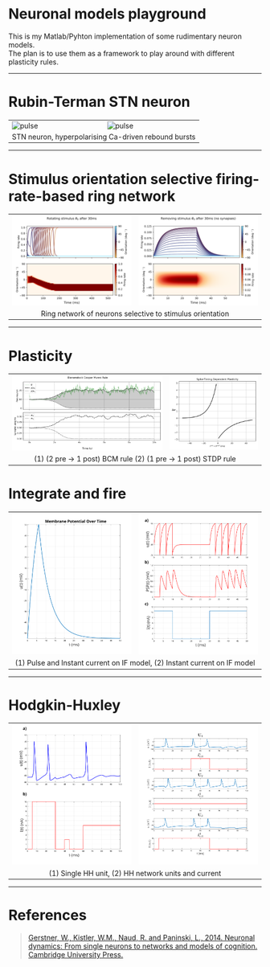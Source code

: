 # Neuronal models playground
This is my Matlab/Pyhton implementation of some rudimentary neuron models. </br>
The plan is to use them as a framework to play around with different plasticity rules.

---

# Rubin-Terman STN neuron
<table>
  <tr>
    <td><img src="./rubin-terman/stn_rebound_1.svg" alt="pulse" width="500"/></td>
    <td><img src="./rubin-terman/stn_rebound_2.svg" alt="pulse" width="500"/></td>
  </tr>
  <tr>
    <td colspan="2" align="center"><figcaption>
      STN neuron, hyperpolarising Ca-driven rebound bursts
    </figcaption></td>
  </tr>
</table>

---

# Stimulus orientation selective firing-rate-based ring network
<table>
  <tr>
    <td><img src="./figs/rate_rotate.svg" alt="pulse" width="500"/></td>
    <td><img src="./figs/rate_remove.svg" alt="instant" width="500"/></td>
  </tr>
  <tr>
    <td colspan="2" align="center"><figcaption>
      Ring network of neurons selective to stimulus orientation
    </figcaption></td>
  </tr>
</table>

---

# Plasticity
<table>
  <tr>
    <td><img src="./figs/bcm.svg" alt="pulse" width="630"/></td>
    <td><img src="./figs/stdp.svg" alt="instant" width="370"/></td>
  </tr>
  <tr>
    <td colspan="2" align="center"><figcaption>
      (1) (2 pre -> 1 post) BCM rule (2) (1 pre -> 1 post) STDP rule
    </figcaption></td>
  </tr>
</table>

# Integrate and fire 

<table>
  <tr>
    <td><img src="./figs/pulse.svg" alt="pulse" width="500"/></td>
    <td><img src="./figs/instant.svg" alt="instant" width="500"/></td>
  </tr>
  <tr>
    <td colspan="2" align="center"><figcaption>
      (1) Pulse and Instant current on IF model, (2) Instant current on IF model
    </figcaption></td>
  </tr>
</table>

---

# Hodgkin-Huxley

<table>
  <tr>
    <td><img src="./figs/hh.svg" alt="pulse" width="500"/></td>
    <td><img src="./figs/hh_network.svg" alt="instant" width="500"/></td>
  </tr>
  <tr>
    <td colspan="2" align="center"><figcaption>
      (1) Single HH unit, (2) HH network units and current
    </figcaption></td>
  </tr>
</table>

---

# References
> [Gerstner, W., Kistler, W.M., Naud, R. and Paninski, L., 2014. Neuronal dynamics: From single neurons to networks and models of cognition. Cambridge University Press.](https://neuronaldynamics.epfl.ch/online/Ch1.S3.html)
